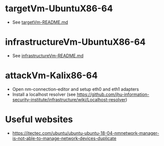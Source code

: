 # targetVm-UbuntuX86-64
* See [targetVm-README.md](https://github.com/jhu-information-security-institute/infrastructure/blob/main/networking/UbuntuServerX86-64/targetVm-README.md)
 
# infrastructureVm-UbuntuX86-64
* See [infrastructureVm-README.md](https://github.com/jhu-information-security-institute/infrastructure/blob/main/networking/UbuntuServerX86-64/infrastructureVm-README.md)

# attackVm-Kalix86-64
* Open nm-connection-editor and setup eth0 and eth1 adapters
* Install a localhost resolver (see https://github.com/jhu-information-security-institute/infrastructure/wiki/Localhost-resolver)

# Useful websites
* https://itectec.com/ubuntu/ubuntu-ubuntu-18-04-nmnetwork-manager-is-not-able-to-manage-network-devices-duplicate
